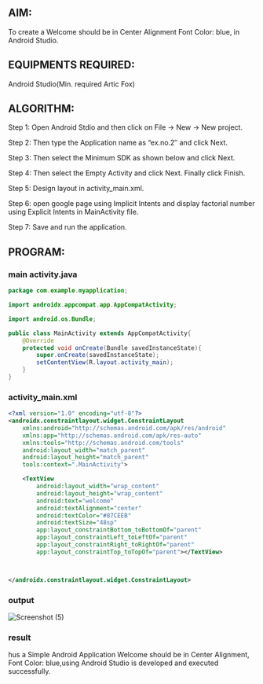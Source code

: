 
## AIM:
To create a Welcome should be in Center Alignment Font Color: blue, in Android Studio.

## EQUIPMENTS REQUIRED: 
Android Studio(Min. required Artic Fox)

## ALGORITHM: 
Step 1: Open Android Stdio and then click on File -> New -> New project.

Step 2: Then type the Application name as “ex.no.2″ and click Next.

Step 3: Then select the Minimum SDK as shown below and click Next.

Step 4: Then select the Empty Activity and click Next. Finally click Finish.

Step 5: Design layout in activity_main.xml.

Step 6: open google page using Implicit Intents and display factorial number using Explicit Intents in MainActivity file.

Step 7: Save and run the application.

## PROGRAM:

### main activity.java
```java
package com.example.myapplication;

import androidx.appcompat.app.AppCompatActivity;

import android.os.Bundle;

public class MainActivity extends AppCompatActivity{
    @Override
    protected void onCreate(Bundle savedInstanceState){
        super.onCreate(savedInstanceState);
        setContentView(R.layout.activity_main);
    }
}
```
### activity_main.xml
```xml
<?xml version="1.0" encoding="utf-8"?>
<androidx.constraintlayout.widget.ConstraintLayout
    xmlns:android="http://schemas.android.com/apk/res/android"
    xmlns:app="http://schemas.android.com/apk/res-auto"
    xmlns:tools="http://schemas.android.com/tools"
    android:layout_width="match_parent"
    android:layout_height="match_parent"
    tools:context=".MainActivity">

    <TextView
        android:layout_width="wrap_content"
        android:layout_height="wrap_content"
        android:text="welcome"
        android:textAlignment="center"
        android:textColor="#87CEEB"
        android:textSize="48sp"
        app:layout_constraintBottom_toBottomOf="parent"
        app:layout_constraintLeft_toLeftOf="parent"
        app:layout_constraintRight_toRightOf="parent"
        app:layout_constraintTop_toTopOf="parent"></TextView>



</androidx.constraintlayout.widget.ConstraintLayout>
```
### output
![Screenshot (5)](https://user-images.githubusercontent.com/75235334/165219375-081973ed-cf1b-4f3a-b321-988cb546cc9b.png)

### result
hus a Simple Android Application Welcome should be in Center Alignment, Font Color: blue,using Android Studio is developed and executed successfully.
